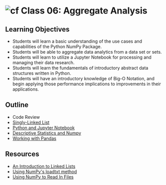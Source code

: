 # ![cf](http://i.imgur.com/7v5ASc8.png) Class 06: Aggregate Analysis

## Learning Objectives

- Students will learn a basic understanding of the use cases and capabilities of the Python NumPy Package.
- Students will be able to aggregate data analytics from a data set or sets.
- Students will learn to utilize a Jupyter Notebook for processing and managing their data research.
- Students will learn the fundamentals of introductory abstract data structures written in Python.
- Students will have an introductory knowledge of Big-O Notation, and begin applying those performance implications to improvements in their applications.

## Outline

- Code Review
- [Singly-Linked List]
- [Python and Jupyter Notebook]
- [Descriptive Statistics and Numpy]
- [Working with Pandas]


<!-- links -->
[Singly-Linked List]: ./notes/singly_linked_list.md
[Python and Jupyter Notebook]: ./notes/jupyter_notebook.md
[Descriptive Statistics and Numpy]: ./notes/numpy_stats.md
[Working with Pandas]: ./notes/pandas.md

## Resources

- [An Introduction to Linked Lists](https://www.geeksforgeeks.org/linked-list-set-1-introduction/)
- [Using NumPy's loadtxt method](https://scipython.com/book/chapter-6-numpy/examples/using-numpys-loadtxt-method/)
- [Using NumPy to Read In Files](https://www.dataquest.io/blog/numpy-tutorial-python/)
